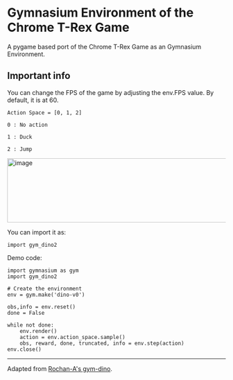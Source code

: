 # Gymnasium Environment of the Chrome T-Rex Game

A pygame based port of the Chrome T-Rex Game as an Gymnasium Environment.

## Important info

You can change the FPS of the game by adjusting the env.FPS value. By default, it is at 60.

`Action Space = [0, 1, 2]
`

`
0 : No action
`

`
1 : Duck
`

`
2 : Jump
`


<img width="598" height="148" alt="image" src="https://github.com/user-attachments/assets/29f4dcec-ca72-496c-8cfc-dd01fb9f538f" />

You can import it as:

```
import gym_dino2
```

Demo code:
```
import gymnasium as gym
import gym_dino2

# Create the environment
env = gym.make('dino-v0')

obs,info = env.reset()
done = False

while not done:
    env.render()
    action = env.action_space.sample()
    obs, reward, done, truncated, info = env.step(action)
env.close()
```
---

Adapted from  [Rochan-A's gym-dino](https://github.com/Rochan-A/gym-dino).
